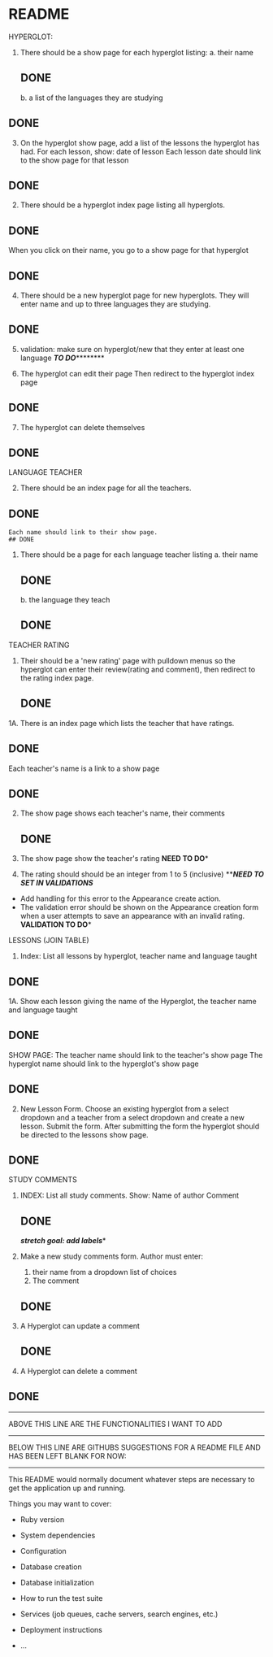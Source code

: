 # README

HYPERGLOT:
1. There should be a show page for each hyperglot listing:
    a.  their name  
    ## DONE
    b.  a list of the languages they are studying
  ## DONE  

  3.  On the hyperglot show page, add a list of the lessons the hyperglot has had.  For each lesson, show: date of lesson
  Each lesson date should link to the show page for that lesson
## DONE
   
    
2.  There should be a hyperglot index page listing all hyperglots.
## DONE

When you click on their name, you go to a show page for that hyperglot 
## DONE


4.  There should be a new hyperglot page for new hyperglots.  They
will enter name and up to three languages they are studying.
## DONE

5. validation:  make sure on hyperglot/new that they enter at least one language
  *********TO DO*****************

6.  The hyperglot can edit their page
    Then redirect to the hyperglot index page
## DONE

7.  The hyperglot can delete themselves
## DONE

LANGUAGE TEACHER

2.  There should be an index page for all the teachers.
   ## DONE

    Each name should link to their show page.
    ## DONE

1.  There should be a page for each language teacher listing
    a.  their name
    ## DONE
    b.  the language they teach
    ## DONE


   


TEACHER RATING
1.  Their should be a 'new rating' page with pulldown menus so
    the hyperglot can enter their review(rating and comment), then redirect to the rating index page.
    ## DONE
    

1A. There is an index page which lists the teacher that have ratings.
## DONE
Each teacher's name is a link to a show page
## DONE

2.  The show page shows each teacher's name, their comments
    ## DONE

3.  The show page show the teacher's rating
  ******NEED TO DO*******   

2.  The rating should should be an integer from 1 to 5 (inclusive)
  *******NEED TO SET IN VALIDATIONS*****


- Add handling for this error to the Appearance create action.
- The validation error should be shown on the Appearance creation form when a user attempts to save an appearance with an invalid rating.
********VALIDATION TO DO*********

LESSONS (JOIN TABLE)

1. Index: List all lessons by hyperglot, teacher name and language taught
## DONE
1A. Show each lesson giving the name of the Hyperglot, the teacher name and language taught
## DONE

SHOW PAGE: The teacher name should link to the teacher's show page
     The hyperglot name should link to the hyperglot's show page
## DONE


2.  New Lesson Form.  Choose an existing hyperglot from a select dropdown
   and a teacher from a select dropdown and create a new lesson. Submit the form. After submitting the form the hyperglot should be directed to the lessons show page.
   ## DONE


    


STUDY COMMENTS

1.  INDEX: List all study comments.  Show:
    Name of author
    Comment
    ## DONE
    *******stretch goal: add labels********

    
2.  Make a new study comments form. Author must enter:
    1.  their name from a dropdown list of choices
    2.  The comment
    ## DONE

3. A Hyperglot can update a comment
   ## DONE

4. A Hyperglot can delete a comment

## DONE









_________________________________________________________________________
ABOVE THIS LINE ARE THE FUNCTIONALITIES I WANT TO ADD

****************************************************************

BELOW THIS LINE ARE GITHUBS SUGGESTIONS FOR A README FILE AND HAS BEEN LEFT BLANK FOR NOW:
___________________________________________________________________________                                                                        

This README would normally document whatever steps are necessary to get the
application up and running.

Things you may want to cover:

* Ruby version

* System dependencies

* Configuration

* Database creation

* Database initialization

* How to run the test suite

* Services (job queues, cache servers, search engines, etc.)

* Deployment instructions

* ...
